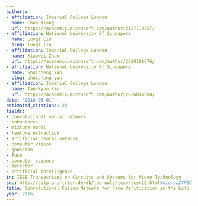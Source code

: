 ```yaml
---
authors:
- affiliation: Imperial College London
  name: Chao Xiong
  url: https://academic.microsoft.com/author/2157119357/
- affiliation: National University Of Singapore
  name: Luoqi Liu
  slug: luoqi_liu
- affiliation: Imperial College London
  name: Xiaowei Zhao
  url: https://academic.microsoft.com/author/2689108676/
- affiliation: National University Of Singapore
  name: Shuicheng Yan
  slug: shuicheng_yan
- affiliation: Imperial College London
  name: Tae-Kyun Kim
  url: https://academic.microsoft.com/author/2626036500/
date: '2016-03-01'
estimated_citations: 23
fields:
- convolutional neural network
- robustness
- mixture model
- feature extraction
- artificial neural network
- computer vision
- gaussian
- fuse
- computer science
- detector
- artificial intelligence
in: IEEE Transactions on Circuits and Systems for Video Technology
src: http://dblp.uni-trier.de/db/journals/tcsv/tcsv26.html#XiongLZYK16
title: Convolutional Fusion Network for Face Verification in the Wild
year: 2016
---
```


